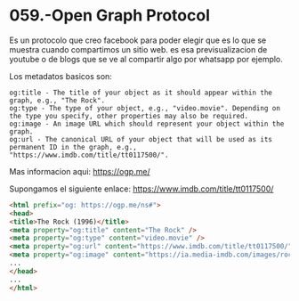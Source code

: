 059.-Open Graph Protocol
===

Es un protocolo que creo facebook para poder elegir que es lo que se muestra cuando compartimos un sitio web. es esa previsualizacion de youtube o de blogs que se ve al compartir algo por whatsapp por ejemplo.

Los metadatos basicos son:

    og:title - The title of your object as it should appear within the graph, e.g., "The Rock".
    og:type - The type of your object, e.g., "video.movie". Depending on the type you specify, other properties may also be required.
    og:image - An image URL which should represent your object within the graph.
    og:url - The canonical URL of your object that will be used as its permanent ID in the graph, e.g., "https://www.imdb.com/title/tt0117500/".

Mas informacion aqui: https://ogp.me/

Supongamos el siguiente enlace: https://www.imdb.com/title/tt0117500/

```html
<html prefix="og: https://ogp.me/ns#">
<head>
<title>The Rock (1996)</title>
<meta property="og:title" content="The Rock" />
<meta property="og:type" content="video.movie" />
<meta property="og:url" content="https://www.imdb.com/title/tt0117500/" />
<meta property="og:image" content="https://ia.media-imdb.com/images/rock.jpg" />
...
</head>
...
</html>

```